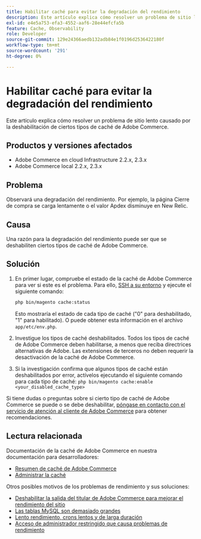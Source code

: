 ```yaml
---
title: Habilitar caché para evitar la degradación del rendimiento
description: Este artículo explica cómo resolver un problema de sitio lento causado por la deshabilitación de ciertos tipos de caché de Adobe Commerce.
exl-id: e4e5a753-efa3-4552-aaf6-28e44efcfa5b
feature: Cache, Observability
role: Developer
source-git-commit: 129e24366aedb132adb84e1f0196d2536422180f
workflow-type: tm+mt
source-wordcount: '291'
ht-degree: 0%

---
```


# Habilitar caché para evitar la degradación del rendimiento

Este artículo explica cómo resolver un problema de sitio lento causado por la deshabilitación de ciertos tipos de caché de Adobe Commerce.

## Productos y versiones afectados

* Adobe Commerce en cloud Infrastructure 2.2.x, 2.3.x
* Adobe Commerce local 2.2.x, 2.3.x

## Problema

Observará una degradación del rendimiento. Por ejemplo, la página Cierre de compra se carga lentamente o el valor Apdex disminuye en New Relic.

## Causa

Una razón para la degradación del rendimiento puede ser que se deshabiliten ciertos tipos de caché de Adobe Commerce.

## Solución

1. En primer lugar, compruebe el estado de la caché de Adobe Commerce para ver si este es el problema. Para ello, [SSH a su entorno](https://experienceleague.adobe.com/es/docs/commerce-cloud-service/user-guide/develop/secure-connections#ssh) y ejecute el siguiente comando:

   ```bash
   php bin/magento cache:status
   ```

   Esto mostraría el estado de cada tipo de caché (&quot;0&quot; para deshabilitado, &quot;1&quot; para habilitado). O puede obtener esta información en el archivo `app/etc/env.php`.

1. Investigue los tipos de caché deshabilitados. Todos los tipos de caché de Adobe Commerce deben habilitarse, a menos que reciba directrices alternativas de Adobe. Las extensiones de terceros no deben requerir la desactivación de la caché de Adobe Commerce.
1. Si la investigación confirma que algunos tipos de caché están deshabilitados por error, actívelos ejecutando el siguiente comando para cada tipo de caché: `php bin/magento cache:enable <your_disabled_cache_type>`

Si tiene dudas o preguntas sobre si cierto tipo de caché de Adobe Commerce se puede o se debe deshabilitar, [póngase en contacto con el servicio de atención al cliente de Adobe Commerce](/help/help-center-guide/help-center/magento-help-center-user-guide.md#submit-ticket) para obtener recomendaciones.

## Lectura relacionada

Documentación de la caché de Adobe Commerce en nuestra documentación para desarrolladores:

* [Resumen de caché de Adobe Commerce](https://developer.adobe.com/commerce/frontend-core/guide/caching/)
* [Administrar la caché](https://experienceleague.adobe.com/es/docs/commerce-operations/configuration-guide/cli/manage-cache)

Otros posibles motivos de los problemas de rendimiento y sus soluciones:

* [Deshabilitar la salida del titular de Adobe Commerce para mejorar el rendimiento del sitio](/help/troubleshooting/miscellaneous/disable-magento-banner-output-to-improve-site-performance.md)
* [Las tablas MySQL son demasiado grandes](https://experienceleague.adobe.com/es/docs/experience-cloud-kcs/kbarticles/ka-26945)
* [Lento rendimiento, crons lentos y de larga duración](/help/troubleshooting/miscellaneous/slow-performance-slow-and-long-running-crons.md)
* [Acceso de administrador restringido que causa problemas de rendimiento](/help/troubleshooting/miscellaneous/restricted-admin-access-causing-performance-issues.md)
